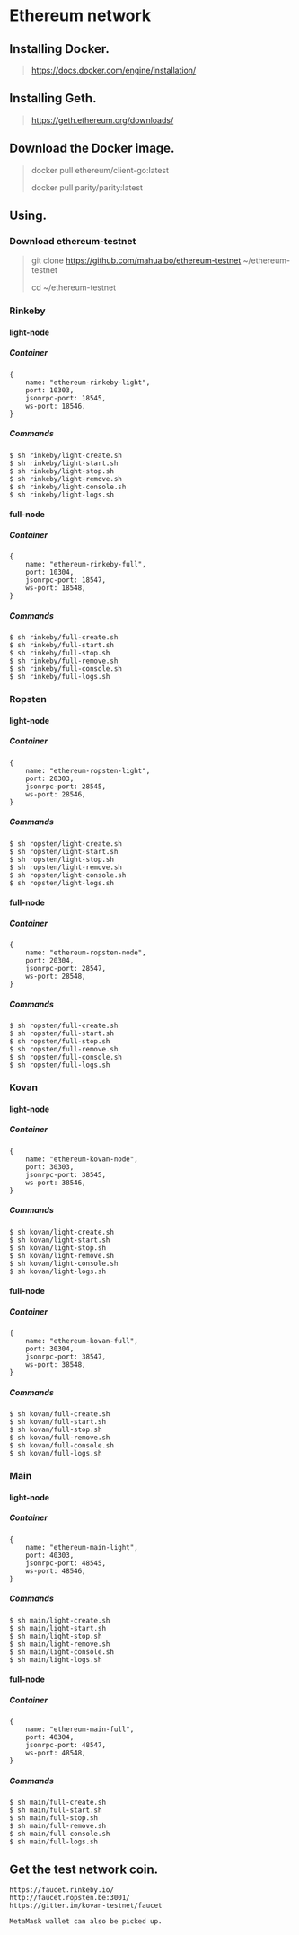 # Ethereum network

## Installing Docker.

> https://docs.docker.com/engine/installation/
>

## Installing Geth.

> https://geth.ethereum.org/downloads/
> 

## Download the Docker image.

> docker pull ethereum/client-go:latest
>
> docker pull parity/parity:latest
>

## Using.

### Download ethereum-testnet

> git clone https://github.com/mahuaibo/ethereum-testnet ~/ethereum-testnet
>
> cd ~/ethereum-testnet
>

### Rinkeby

#### light-node

##### Container

```
{
    name: "ethereum-rinkeby-light",
    port: 10303,
    jsonrpc-port: 18545,
    ws-port: 18546,
}
```

##### Commands

```
$ sh rinkeby/light-create.sh
$ sh rinkeby/light-start.sh
$ sh rinkeby/light-stop.sh
$ sh rinkeby/light-remove.sh
$ sh rinkeby/light-console.sh
$ sh rinkeby/light-logs.sh

```

#### full-node

##### Container

```
{
    name: "ethereum-rinkeby-full",
    port: 10304,
    jsonrpc-port: 18547,
    ws-port: 18548,
}
```

##### Commands

```
$ sh rinkeby/full-create.sh
$ sh rinkeby/full-start.sh
$ sh rinkeby/full-stop.sh
$ sh rinkeby/full-remove.sh
$ sh rinkeby/full-console.sh
$ sh rinkeby/full-logs.sh
```

### Ropsten

#### light-node

##### Container

```
{
    name: "ethereum-ropsten-light",
    port: 20303,
    jsonrpc-port: 28545,
    ws-port: 28546,
}
```

##### Commands

```
$ sh ropsten/light-create.sh
$ sh ropsten/light-start.sh
$ sh ropsten/light-stop.sh
$ sh ropsten/light-remove.sh
$ sh ropsten/light-console.sh
$ sh ropsten/light-logs.sh
```

#### full-node

##### Container

```
{
    name: "ethereum-ropsten-node",
    port: 20304,
    jsonrpc-port: 28547,
    ws-port: 28548,
}
```

##### Commands

```
$ sh ropsten/full-create.sh
$ sh ropsten/full-start.sh
$ sh ropsten/full-stop.sh
$ sh ropsten/full-remove.sh
$ sh ropsten/full-console.sh
$ sh ropsten/full-logs.sh
```

### Kovan

#### light-node

##### Container

```
{
    name: "ethereum-kovan-node",
    port: 30303,
    jsonrpc-port: 38545,
    ws-port: 38546,
}
```

##### Commands

```
$ sh kovan/light-create.sh
$ sh kovan/light-start.sh
$ sh kovan/light-stop.sh
$ sh kovan/light-remove.sh
$ sh kovan/light-console.sh
$ sh kovan/light-logs.sh
```

#### full-node

##### Container

```
{
    name: "ethereum-kovan-full",
    port: 30304,
    jsonrpc-port: 38547,
    ws-port: 38548,
}
```

##### Commands

```
$ sh kovan/full-create.sh
$ sh kovan/full-start.sh
$ sh kovan/full-stop.sh
$ sh kovan/full-remove.sh
$ sh kovan/full-console.sh
$ sh kovan/full-logs.sh
```

### Main

#### light-node

##### Container

```
{
    name: "ethereum-main-light",
    port: 40303,
    jsonrpc-port: 48545,
    ws-port: 48546,
}
```

##### Commands

```
$ sh main/light-create.sh
$ sh main/light-start.sh
$ sh main/light-stop.sh
$ sh main/light-remove.sh
$ sh main/light-console.sh
$ sh main/light-logs.sh
```

#### full-node

##### Container

```
{
    name: "ethereum-main-full",
    port: 40304,
    jsonrpc-port: 48547,
    ws-port: 48548,
}
```

##### Commands

```
$ sh main/full-create.sh
$ sh main/full-start.sh
$ sh main/full-stop.sh
$ sh main/full-remove.sh
$ sh main/full-console.sh
$ sh main/full-logs.sh
```

## Get the test network coin.

```
https://faucet.rinkeby.io/
http://faucet.ropsten.be:3001/
https://gitter.im/kovan-testnet/faucet

MetaMask wallet can also be picked up.
```
